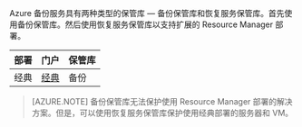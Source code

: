 Azure 备份服务具有两种类型的保管库 — 备份保管库和恢复服务保管库。首先使用备份保管库。然后使用恢复服务保管库以支持扩展的 Resource Manager 部署。

| **部署** | **门户** | **保管库** |
|-----------|------|-----|
|经典|[经典](https://manage.windowsazure.cn)|备份|


> [AZURE.NOTE] 备份保管库无法保护使用 Resource Manager 部署的解决方案。但是，可以使用恢复服务保管库保护使用经典部署的服务器和 VM。

<!---HONumber=Mooncake_1017_2016-->